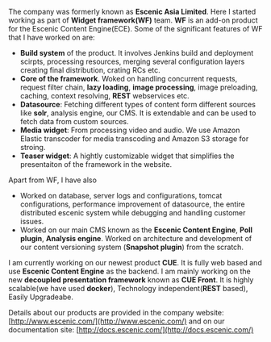 The company was formerly known as **Escenic Asia Limited**. Here I started working as part of **Widget framework(WF)** team. **WF** is an add-on product for the Escenic Content Engine(ECE). Some of the significant features of WF that I have worked on are:

- **Build system** of the product. It involves Jenkins build and deployment scirpts, processing resources, merging several configuration layers creating final distribution, crating RCs etc.
- **Core of the framework**. Woked on handling concurrent requests, request filter chain, **lazy loading**, **image processing**, image preloading, caching, context resolving, **REST** webservices etc.
- **Datasource**: Fetching different types of content form different sources like **solr**, analysis engine, our CMS. It is extendable and can be used to fetch data from custom sources.
- **Media widget**: From processing video and audio. We use Amazon Elastic transcoder for media transcoding and Amazon S3 storage for stroing.
- **Teaser widget**: A hightly customizable widget that simplifies the presentaiton of the framework in the website.

Apart from WF, I have also

- Worked on database, server logs and configurations, tomcat configurations, performance improvement of datasource, the entire distributed escenic system while debugging and handling customer issues.
- Worked on our main CMS known as the **Escenic Content Engine**, **Poll plugin**, **Analysis engine**. Worked on architecture and development of our content versioning system (**Snapshot plugin**) from the scratch.

I am currently working on our newest product **CUE**. It is fully web based and use **Escenic Content Engine** as the backend. I am mainly working on the new **decoupled presentation framework** known as **CUE Front**. It is highly scalable(we have used **docker**), Technology independent(**REST** based), Easily Upgradeabe.

Details about our products are provided in the company website: [http://www.escenic.com/](http://www.escenic.com/) and on our documentation site: [http://docs.escenic.com/](http://docs.escenic.com/)